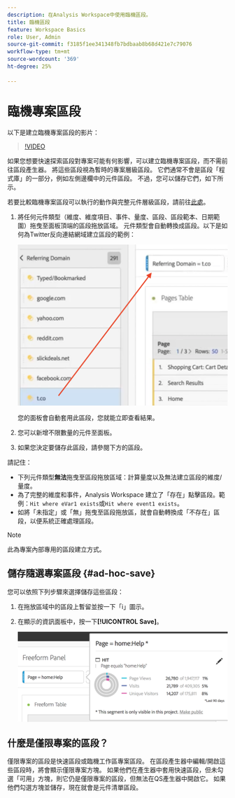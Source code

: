 ```yaml
---
description: 在Analysis Workspace中使用臨機區段。
title: 臨機區段
feature: Workspace Basics
role: User, Admin
source-git-commit: f3185f1ee341348fb7bdbaab8b68d421e7c79076
workflow-type: tm+mt
source-wordcount: '369'
ht-degree: 25%

---
```



# 臨機專案區段

以下是建立臨機專案區段的影片：

>[!VIDEO](https://video.tv.adobe.com/v/23978/?quality=12)

如果您想要快速探索區段對專案可能有何影響，可以建立臨機專案區段，而不需前往區段產生器。 將這些區段視為暫時的專案層級區段。 它們通常不會是區段「程式庫」的一部分，例如左側邊欄中的元件區段。 不過，您可以儲存它們，如下所示。

若要比較臨機專案區段可以執行的動作與完整元件層級區段，請前往[此處](/help/analyze/analysis-workspace/components/segments/t-freeform-project-segment.md)。

1. 將任何元件類型（維度、維度項目、事件、量度、區段、區段範本、日期範圍）拖曳至面板頂端的區段拖放區域。 元件類型會自動轉換成區段。以下是如何為Twitter反向連結網域建立區段的範例：

   ![](assets/ad-hoc1.png)

   您的面板會自動套用此區段，您就能立即查看結果。

1. 您可以新增不限數量的元件至面板。
1. 如果您決定要儲存此區段，請參閱下方的區段。

請記住：

* 下列元件類型&#x200B;**無法**&#x200B;拖曳至區段拖放區域：計算量度以及無法建立區段的維度/量度。
* 為了完整的維度和事件，Analysis Workspace 建立了「存在」點擊區段。範例：`Hit where eVar1 exists`或`Hit where event1 exists`。
* 如將「未指定」或「無」拖曳至區段拖放區，就會自動轉換成「不存在」區段，以便系統正確處理區段。

>[!NOTE]
>
>此為專案內部專用的區段建立方式。

## 儲存隨選專案區段 {#ad-hoc-save}

您可以依照下列步驟來選擇儲存這些區段：

1. 在拖放區域中的區段上暫留並按一下「i」圖示。
1. 在顯示的資訊面板中，按一下&#x200B;**[!UICONTROL Save]**。

   ![](assets/segment-info.png)

## 什麼是僅限專案的區段？

僅限專案的區段是快速區段或臨機工作區專案區段。 在區段產生器中編輯/開啟這些區段時，將會顯示僅限專案方塊。 如果他們在產生器中套用快速區段，但未勾選「可用」方塊，則它仍是僅限專案的區段，但無法在QS產生器中開啟它。 如果他們勾選方塊並儲存，現在就會是元件清單區段。